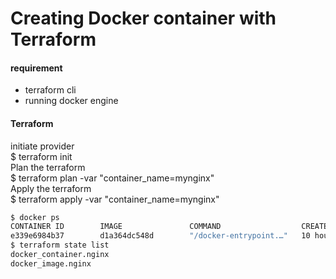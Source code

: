 # Creating Docker container with Terraform
#### requirement
- terraform cli
- running docker engine
   
#### Terraform
initiate provider   
$ terraform init   
Plan the terraform   
$ terraform plan -var "container_name=mynginx"      
Apply the terraform   
$ terraform apply -var "container_name=mynginx"  
```bash
$ docker ps
CONTAINER ID        IMAGE               COMMAND                  CREATED             STATUS              PORTS                  NAMES
e339e6984b37        d1a364dc548d        "/docker-entrypoint.…"   10 hours ago        Up 10 hours         0.0.0.0:8000->80/tcp   tutorial
$ terraform state list
docker_container.nginx
docker_image.nginx
```


